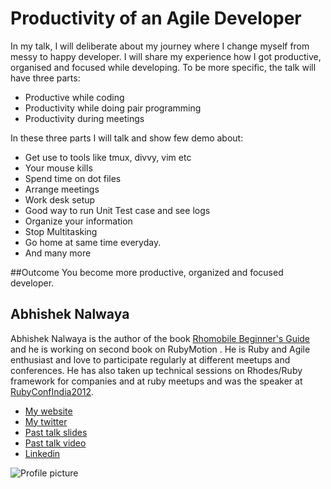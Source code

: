 # Productivity of an Agile Developer

In my talk, I will deliberate about my journey where I change myself from messy to happy developer. I will share my experience how I got productive, organised and focused while developing.
To be more specific, the talk will have three parts: 
-	Productive while coding
-	Productivity while doing pair programming
-	Productivity during meetings 

In these three parts I will talk and show few demo about: 
-	Get use to tools like tmux, divvy, vim etc 
-	Your mouse kills 
-   Spend time on dot files
-	Arrange meetings 
-	Work desk setup
-	Good way to run Unit Test case and see logs
-	Organize your information
-	Stop Multitasking
-	Go home at same time everyday.
-	And many more

##Outcome 
You become more productive, organized and focused developer.  

## Abhishek Nalwaya
Abhishek Nalwaya is the author of the book [Rhomobile Beginner's Guide](http://www.amazon.com/Rhomobile-Beginners-Guide-Abhishek-Nalwaya/dp/1849515166) and he is working on second book on RubyMotion .  He is Ruby and Agile enthusiast and love to participate regularly at different meetups and conferences. He has also taken up technical sessions on Rhodes/Ruby framework for companies and at ruby meetups and was the speaker at [RubyConfIndia2012](http://rubyconfindia.org/2012/).

- [My website](http://nalwaya.com)
- [My twitter](https://twitter.com/nalwayaabhishek)
- [Past talk slides](https://prezi.com/2swot6gdgniw/which-mobile-platform-should-i-choose/)
- [Past talk video](http://www.confreaks.com/videos/942-rubyconfindia2012-which-mobile-development-framework-should-i-choose)
- [Linkedin](http://in.linkedin.com/pub/abhishek-nalwaya/13/963/213)


![Profile picture](https://raw.github.com/nalwayaabhishek/rubyconfau-2013-cfp/master/productivity-of-agile-developer/profile_picture.jpg)